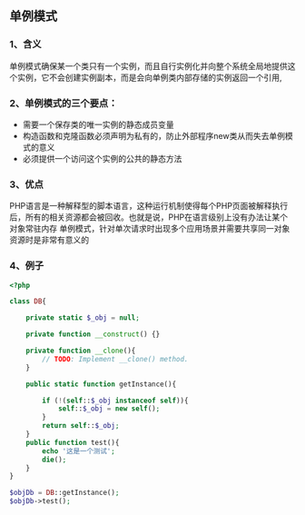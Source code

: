 ## 单例模式

### 1、含义   
单例模式确保某一个类只有一个实例，而且自行实例化并向整个系统全局地提供这个实例，它不会创建实例副本，而是会向单例类内部存储的实例返回一个引用, 

### 2、单例模式的三个要点：
- 需要一个保存类的唯一实例的静态成员变量
- 构造函数和克隆函数必须声明为私有的，防止外部程序new类从而失去单例模式的意义
- 必须提供一个访问这个实例的公共的静态方法

### 3、优点
PHP语言是一种解释型的脚本语言，这种运行机制使得每个PHP页面被解释执行后，所有的相关资源都会被回收。也就是说，PHP在语言级别上没有办法让某个对象常驻内存
 单例模式，针对单次请求时出现多个应用场景并需要共享同一对象资源时是非常有意义的


### 4、例子
```php
<?php

class DB{

    private static $_obj = null;

    private function __construct() {}

    private function __clone(){
        // TODO: Implement __clone() method.
    }

    public static function getInstance(){

        if (!(self::$_obj instanceof self)){
            self::$_obj = new self();
        }
        return self::$_obj;
    }
    public function test(){
        echo '这是一个测试';
        die();
    }
}

$objDb = DB::getInstance();
$objDb->test();

```

